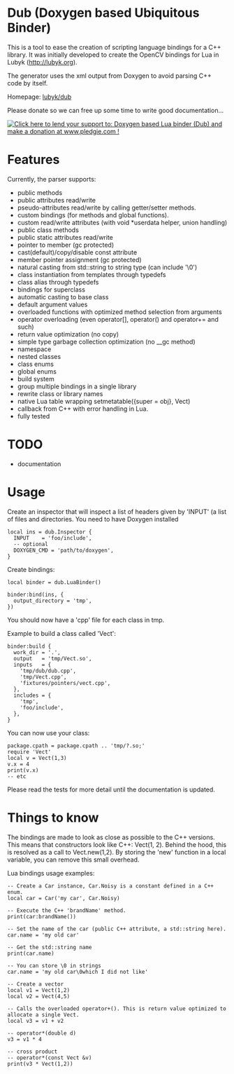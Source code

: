 # Dub (Doxygen based Ubiquitous Binder)

This is a tool to ease the creation of scripting language bindings for a C++ library.
It was initially developed to create the OpenCV bindings for Lua in Lubyk (http://lubyk.org).

The generator uses the xml output from Doxygen to avoid parsing C++ code by itself.

Homepage: [lubyk/dub](http://lubyk.org/en/project311.html)

Please donate so we can free up some time to write good documentation...

[![Click here to lend your support to: Doxygen based Lua binder (Dub) and make a donation at www.pledgie.com !](https://www.pledgie.com/campaigns/17041.png?skin_name=chrome)](http://www.pledgie.com/campaigns/17041)


# Features

Currently, the parser supports:

* public methods
* public attributes read/write
* pseudo-attributes read/write by calling getter/setter methods.
* custom bindings (for methods and global functions).
* custom read/write attributes (with void *userdata helper, union handling)
* public class methods
* public static attributes read/write
* pointer to member (gc protected)
* cast(default)/copy/disable const attribute
* member pointer assignment (gc protected)
* natural casting from std::string to string type (can include '\0')
* class instantiation from templates through typedefs
* class alias through typedefs
* bindings for superclass
* automatic casting to base class
* default argument values
* overloaded functions with optimized method selection from arguments
* operator overloading (even operator[], operator() and operator+= and such)
* return value optimization (no copy)
* simple type garbage collection optimization (no __gc method)
* namespace
* nested classes
* class enums
* global enums
* build system
* group multiple bindings in a single library
* rewrite class or library names
* native Lua table wrapping setmetatable({super = obj}, Vect)
* callback from C++ with error handling in Lua.
* fully tested

# TODO

* documentation

# Usage

Create an inspector that will inspect a list of headers given by 'INPUT' (a list
of files and directories. You need to have Doxygen installed

    local ins = dub.Inspector {
      INPUT    = 'foo/include',
      -- optional
      DOXYGEN_CMD = 'path/to/doxygen',
    }
  
Create bindings:

    local binder = dub.LuaBinder()
  
    binder:bind(ins, {
      output_directory = 'tmp',
    })
    
You should now have a 'cpp' file for each class in tmp.

Example to build a class called 'Vect':

    binder:build {
      work_dir = '.',
      output   = 'tmp/Vect.so',
      inputs   = {
        'tmp/dub/dub.cpp',
        'tmp/Vect.cpp',
        'fixtures/pointers/vect.cpp',
      },
      includes = {
        'tmp',
        'foo/include',
      },
    }     

You can now use your class:

    package.cpath = package.cpath .. 'tmp/?.so;'
    require 'Vect'
    local v = Vect(1,3)
    v.x = 4
    print(v.x)
    -- etc

Please read the tests for more detail until the documentation is updated.

# Things to know

The bindings are made to look as close as possible to the C++ versions. This means that constructors look like C++: Vect(1, 2). Behind the hood, this is resolved as a call to Vect.new(1,2). By storing the 'new' function in a local variable, you can remove this small overhead.

Lua bindings usage examples:

    -- Create a Car instance, Car.Noisy is a constant defined in a C++ enum.
    local car = Car('my car', Car.Noisy)
  
    -- Execute the C++ 'brandName' method.
    print(car:brandName())
  
    -- Set the name of the car (public C++ attribute, a std::string here).
    car.name = 'my old car'
  
    -- Get the std::string name
    print(car.name)
  
    -- You can store \0 in strings
    car.name = 'my old car\0which I did not like'
  
    -- Create a vector
    local v1 = Vect(1,2)
    local v2 = Vect(4,5)
  
    -- Calls the overloaded operator+(). This is return value optimized to allocate a single Vect.
    local v3 = v1 + v2
  
    -- operator*(double d)
    v3 = v1 * 4
  
    -- cross product
    -- operator*(const Vect &v)
    print(v3 * Vect(1,2))


